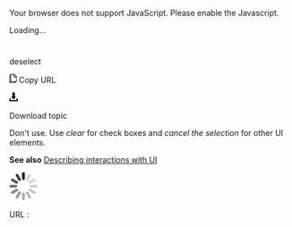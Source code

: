 Your browser does not support JavaScript. Please enable the Javascript.

Loading...

# 

deselect

![Copy URL](deselect_files/Copy.png)
Copy URL

![Download](deselect_files/Download.png)

Download topic

Don't use. Use *clear* for check boxes and *cancel the selection* for other UI elements. 

**See also** [Describing interactions with UI](https://worldready.cloudapp.net/Styleguide/Read?id=2700&topicid=26472)

![In progress](deselect_files/activity-large.gif)

URL :

